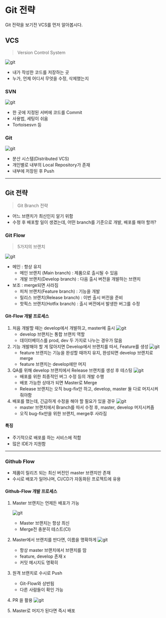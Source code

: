 # Git 전략

Git 전략을 보기전 VCS를 먼저 알아봅시다.

## VCS

> Version Control System

![git](./img/git전략1.png)

- 내가 작성한 코드를 저장하는 곳
- 누가, 언제 어디서 무엇을 수정, 삭제했는지



### SVN

![git](./img/git전략2.png)

- 한 곳에 지정된 서버에 코드를 Commit
- 사용법, 세팅이 쉬움
- Tortoisesvn 등

### Git

![git](./img/git전략3.png)

- 분산 시스템(Distributed VCS)
- 개인별로 내부의 Local Repository가 존재 
- 내부에 저장된 후 Push

---



## Git 전략

> Git Branch 전략

- 어느 브랜치가 최신인지 알기 위함
- 수정 후 배포할 일이 생겼는데, 어떤 branch를 기준으로 개발, 배포를 해야 할까?



### Git Flow

> 5가지의 브랜치

![git](./img/git전략4.png)

- 메인 : 항상 유지
  - 메인 브랜치 (Main branch) : 제품으로 출시될 수 있음
  - 개발 브랜치(Develop branch) : 다음 출시 버전을 개발하는 브랜치
- 보조 : merge되면 사라짐
  - 피처 브랜치(Feature branch) : 기능을 개발
  - 릴리스 브랜치(Release branch) : 이번 출시 버전을 준비
  - 핫픽스 브랜치(Hotfix branch) : 출시 버전에서 발생한 버그를 수정



#### Git-Flow 개발 프로세스

1. 처음 개발할 때는 develop에서 개발하고, master에 출시
   ![git](./img/git전략5.png)
   - develop 브랜치는 통합 브랜치 역할
   - 데이터베이스를 prod, dev 두 가지로 나누는 경우가 많음
2. 기능 개발해야 할 게 많아지면 Develop에서 브랜치를 따서, Feature를 생성
   ![git](./img/git전략6.png)
   - feature 브랜치는 기능을 완성할 때까지 유지, 완성되면 develop 브랜치로 merge
   - feature 브랜치는 develop에만 머지
3. QA를 위해 develop 브랜치에서 Release 브랜치를 생성 후 테스팅
   ![git](./img/git전략7.png)
   - 배포를 위한 최종적인 버그 수정 등의 개발 수행
   - 배포 가능한 상태가 되면 Master로 Merge
   - Release 브랜치는 오직 bug-fix만 하고, develop, master 둘 다로 머지시켜줘야함
4. 배포를 했는데, 긴급하게 수정을 해야 할 필요가 있을 경우
   ![git](./img/git전략8.png)
   - master 브랜치에서 Branch를 따서 수정 후, master, develop 머지시켜줌
   - 오직 bug-fix만을 위한 브랜치, merge후 사라짐

#### 특징

- 주기적으로 배포를 하는 서비스에 적합
- 많은 IDE가 지원함

---

### Github Flow

- 제품이 릴리즈 되는 최신 버전인 master 브랜치만 존재
- 수시로 배포가 일어나며, CI/CD가 자동화된 프로젝트에 유용



#### Github-Flow 개발 프로세스

1. Master 브랜치는 언제든 배포가 가능

   ![git](./img/git전략10.png)

   - Master 브랜치는 항상 최신
   - Merge전 충분히 테스트(CI)

2. Master에서 브랜치를 딴다면, 이름을 명확하게
   ![git](./img/git전략11.png)

   - 항상 master 브랜치에서 브랜치를 땀
   - feature, develop 존재 x
   - 커밋 메시지도 명확히

3. 원격 브랜치로 수시로 Push

   - Git-Flow와 상반됨
   - 다른 사람들이 확인 가능

4. PR 을 활용
   ![git](./img/git전략12.png)

5. Master로 머지가 된다면 즉시 배포